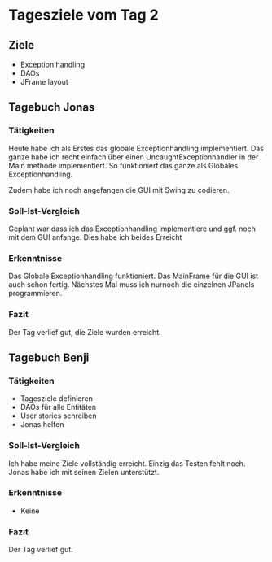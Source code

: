 # Tagesziele vom Tag 2

## Ziele

* Exception handling
* DAOs
* JFrame layout

## Tagebuch Jonas
### Tätigkeiten
Heute habe ich als Erstes das globale Exceptionhandling implementiert. Das ganze habe ich recht einfach über einen UncaughtExceptionhandler in der Main methode implementiert. So funktioniert das ganze als Globales Exceptionhandling.

Zudem habe ich noch angefangen die GUI mit Swing zu codieren.

### Soll-Ist-Vergleich
Geplant war dass ich das Exceptionhandling implementiere und ggf. noch mit dem GUI anfange. Dies habe ich beides Erreicht

### Erkenntnisse
Das Globale Exceptionhandling funktioniert. Das MainFrame für die GUI ist auch schon fertig. Nächstes Mal muss ich nurnoch die einzelnen JPanels programmieren.
### Fazit
Der Tag verlief gut, die Ziele wurden erreicht.


## Tagebuch Benji
### Tätigkeiten
* Tagesziele definieren
* DAOs für alle Entitäten
* User stories schreiben
* Jonas helfen

### Soll-Ist-Vergleich
Ich habe meine Ziele vollständig erreicht. Einzig das Testen fehlt noch.
Jonas habe ich mit seinen Zielen unterstützt.

### Erkenntnisse
* Keine

### Fazit
Der Tag verlief gut.
